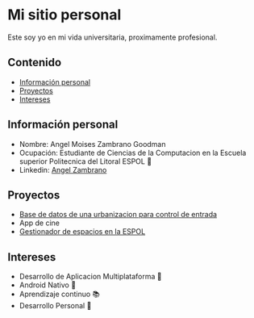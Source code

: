 # Mi sitio personal

Este soy yo en mi vida universitaria, proximamente profesional.

## Contenido 
* [Información personal](#información-personal)
* [Proyectos](#proyectos)
* [Intereses](#intereses)
  
## Información personal

* Nombre: Angel Moises Zambrano Goodman
* Ocupación: Estudiante de Ciencias de la Computacion en la Escuela superior Politecnica del Litoral ESPOL 🐢
* Linkedin: [Angel Zambrano](https://www.linkedin.com/in/anzagood/)

## Proyectos

* [Base de datos de una urbanizacion para control de entrada](https://github.com/Sambek99/BaseDeDatos)
* App de cine 
* [Gestionador de espacios en la ESPOL](https://github.com/anzagood1/POO4_1P_ZAMBRANO_LLAMUCA_VILLACIS.)  

## Intereses
* Desarrollo de Aplicacion Multiplataforma 📱
* Android Nativo 🤖
* Aprendizaje continuo 📚
* Desarrollo Personal 🌱
